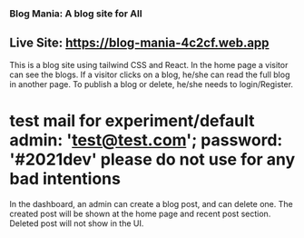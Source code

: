 ### Blog Mania: A blog site for All

## Live Site: https://blog-mania-4c2cf.web.app 

This is a blog site using tailwind CSS and React. In the home page a visitor can see the blogs. If a visitor clicks on a blog, he/she can read the full blog in another page. To publish a blog or delete, he/she needs to login/Register. 

# test mail for experiment/default admin: 'test@test.com'; password: '#2021dev' please do not use for any bad intentions

In the dashboard, an admin can create a blog post, and can delete one. The created post will be shown at the home page and recent post section. Deleted post will not show in the UI.